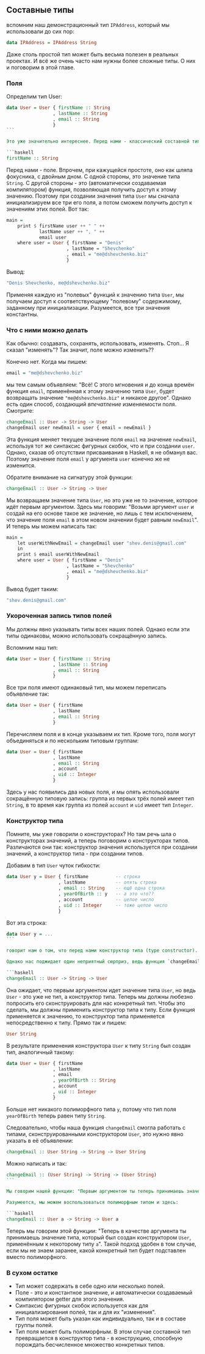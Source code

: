 Составные типы
--------------

вспомним наш демонстрационный тип `IPAddress`, который мы использовали до сих пор:

```haskell
data IPAddress = IPAddress String
```

Даже столь простой тип может быть весьма полезен в реальных проектах. И всё же очень часто нам нужны более сложные типы. О них и поговорим в этой главе.

### Поля

Определим тип User:

```haskell
data User = User { firstName :: String
                 , lastName :: String
                 , email :: String
                 }
``` 

Это уже значительно интереснее. Перед нами - классический составной тип. Он очень похож на структуру в языке C, однако это впечатление обманчиво. Рассмотрим вот эту конструкцию:

```haskell
firstName :: String
```

Перед нами - поле. Впрочем, при кажущейся простоте, оно как шляпа фокусника, с двойным дном. С одной стороны, это значение типа `String`. С другой стороны - это (автоматически создаваемая компилятором) функция, позволяющая получить доступ к этому значению. Поэтому при создании значения типа `User` мы сначала инициализируем все три его поля, а потом сможем получить доступ к значениям этих полей. Вот так:

```haskell
main =
    print $ firstName user ++ " " ++
            lastName user ++ ", " ++
            email user
    where user = User { firstName = "Denis"
                      , lastName = "Shevchenko"
                      , email = "me@dshevchenko.biz"
                      }
```

Вывод:

```haskell
"Denis Shevchenko, me@dshevchenko.biz"
```

Применяя каждую из "полевых" функций к значению типа `User`, мы получаем доступ к соответствующему "полевому" содержимому, заданному при инициализации. Разумеется, все три значения константны.

### Что с ними можно делать

Как обычно: создавать, сохранять, использовать, изменять. Стоп... Я сказал "изменять"? Так значит, поле можно изменить??

Конечно нет. Когда мы пишем:

```haskell
email = "me@dshevchenko.biz"
```

мы тем самым объявляем: "Всё! С этого мгновения и до конца времён функция `email`, применённая к этому значению типа `User`, будет возвращать значение `"me@dshevchenko.biz"` и никакое другое". Однако есть один способ, создающий _впечатление_ изменяемости поля. Смотрите:

```haskell
changeEmail :: User -> String -> User
changeEmail user newEmail = user { email = newEmail }
```

Эта функция меняет текущее значение поля `email` на значение `newEmail`, используя тот же синтаксис фигурных скобок, что и при создании `user`. Однако, сказав об отсутствии присваивания в Haskell, я не обманул вас. Поэтому значение поля `email` у аргумента `user` конечно же не изменится.

Обратите внимание на сигнатуру этой функции:

```haskell
changeEmail :: User -> String -> User
```

Мы возвращаем значение типа `User`, но это уже не то значение, которое идёт первым аргументом. Здесь мы говорим: "Возьми аргумент `user` и создай на его основе такое же значение, но лишь с тем исключением, что значение поля `email` в этом новом значении будет равным `newEmail`". И теперь мы можем написать так:

```haskell
main =
    let userWithNewEmail = changeEmail user "shev.denis@gmail.com"
    in
    print $ email userWithNewEmail
    where user = User { firstName = "Denis"
                      , lastName = "Shevchenko"
                      , email = "me@dshevchenko.biz"
                      }
```

Вывод будет таким:

```haskell
"shev.denis@gmail.com"
```

### Укороченная запись типов полей

Мы должны явно указывать типы всех наших полей. Однако если эти типы одинаковы, можно использовать сокращённую запись.

Вспомним наш тип:

```haskell
data User = User { firstName :: String
                 , lastName :: String
                 , email :: String
                 }
```

Все три поля имеют одинаковый тип, мы можем переписать объявление так:

```haskell
data User = User { firstName
                 , lastName
                 , email :: String
                 }
```

Перечисляем поля и в конце указываем их тип. Кроме того, поля могут объединяться и по нескольким типовым группам:

```haskell
data User = User { firstName
                 , lastName
                 , email :: String
                 , account
                 , uid :: Integer
                 }
```

Здесь у нас появились два новых поля, и мы опять использовали сокращённую типовую запись: группа из первых трёх полей имеет тип `String`, в то время как группа из полей `account` и `uid` имеет тип `Integer`.

### Конструктор типа

Помните, мы уже говорили о конструкторах? Но там речь шла о конструкторах значений, а теперь поговорим о конструкторах типов. Различаются они так: конструктор значения используется при создании значений, а конструктор типа - при создании типов.

Добавим в тип `User` чуток гибкости:

```haskell
data User y = User { firstName          -- строка
                   , lastName           -- опять строка
                   , email :: String    -- ещё одна строка
                   , yearOfBirth :: y   -- а это что??
                   , account            -- целое число
                   , uid :: Integer     -- тоже целое число
                   }
```

Вот эта строка:

```haskell
data User y = ...
``` 

говорит нам о том, что перед нами конструктор типа (type constructor). Тип поля `yearOfBirth` задан полиморфным типом `y`. Это позволит нам инициализировать это поле как числом `1981`, так и, например, строкой `"1981"`.

Однако нас поджидает один неприятный сюрприз, ведь функция `changeEmail` наотрез откажется работать с типом `User`. Но не ругайтесь на неё, она поступает абсолютно правильно. Вспомним её объявление:

```haskell
changeEmail :: User -> String -> User
```

Она ожидает, что первым аргументом идет значение типа `User`, но ведь `User` - это уже не тип, а конструктор типа. Теперь мы должны любезно попросить его сконструировать для нас конкретный тип. Чтобы это сделать, мы должны применить конструктор типа к типу. Если функция применяется к значению, то конструктор типа применяется непосредственно к типу. Прямо так и пишем:

```haskell
User String
```

В результате применения конструктора `User` к типу `String` был создан тип, аналогичный такому:

```haskell
data User = User { firstName      
                 , lastName  
                 , email
                 , yearOfBirth :: String
                 , account
                 , uid :: Integer
                 }
```

Больше нет никакого полиморфного типа `y`, потому что тип поля `yearOfBirth` теперь равен типу `String`.

Следовательно, чтобы наша функция `changeEmail` смогла работать с типами, сконструированными конструктором `User`, это нужно явно указать в её объявлении:

```haskell
changeEmail :: User String -> String -> User String
```

Можно написать и так:

```haskell
changeEmail :: (User String) -> String -> (User String)
``` 

Мы говорим нашей функции: "Первым аргументом ты теперь принимаешь значение типа, сконструированного путём применения конструктора `User` к типу `String`. Возвращаешь то же самое".

Разумеется, мы можем воспользоваться полиморфным типом и здесь:

```haskell
changeEmail :: User a -> String -> User a
```

Теперь мы говорим этой функции: "Теперь в качестве аргумента ты принимаешь значение типа, который был создан конструктором `User`, применённым к некоторому типу `a`". Такой подход удобен в том случае, если мы не знаем заранее, какой конкретный тип будет подставлен вместо полиморфного.

### В сухом остатке

* Тип может содержать в себе одно или несколько полей.
* Поле - это и константное значение, и автоматически создаваемый компилятором getter для этого значения.
* Синтаксис фигурных скобок используется как для инициализирования полей, так и для их "изменения".
* Тип поля может быть указан как индивидуально, так и в составе группы полей.
* Тип поля может быть полиморфным. В этом случае составной тип превращается в конструктор типа - в конструкцию, способную порождать бесчисленное множество конкретных типов.

